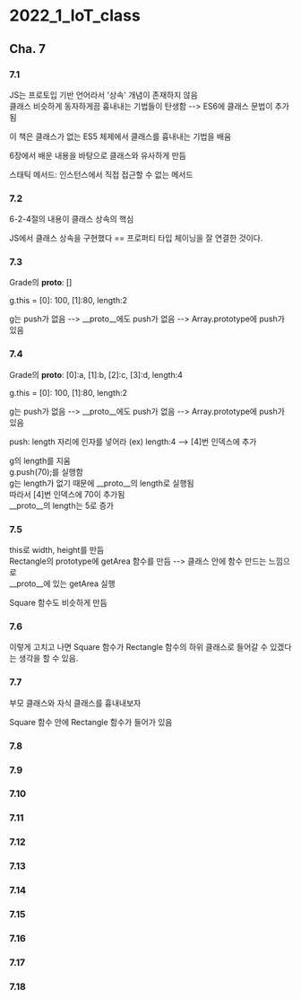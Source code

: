 # 2022_1_IoT_class

## Cha. 7


### 7.1
JS는 프로토입 기반 언어라서 '상속' 개념이 존재하지 않음  
클래스 비슷하게 동자하게끔 흉내내는 기법들이 탄생함  -->  ES6에 클래스 문법이 추가됨  

이 책은 클래스가 없는 ES5 체제에서 클래스를 흉내내는 기법을 배움  


6장에서 배운 내용을 바탕으로 클래스와 유사하게 만듬  


스태틱 메서드: 인스턴스에서 직접 접근할 수 없는 메서드  


### 7.2 
6-2-4절의 내용이 클래스 상속의 핵심  

JS에서 클래스 상속을 구현했다 == 프로퍼티 타입 체이닝을 잘 연결한 것이다.  


### 7.3
Grade의 __proto__: []  

g.this = [0]: 100, [1]:80, length:2  
 
g는 push가 없음 -->  __proto__에도 push가 없음  -->  Array.prototype에 push가 있음  


### 7.4
Grade의 __proto__: [0]:a, [1]:b, [2]:c, [3]:d, length:4  

g.this = [0]: 100, [1]:80, length:2  

g는 push가 없음 -->  __proto__에도 push가 없음  -->  Array.prototype에 push가 있음  

push: length 자리에 인자를 넣어라 (ex) length:4 --> [4]번 인덱스에 추가  

g의 length를 지움  
g.push(70);를 실행함  
g는 length가 없기 때문에 __proto__의 length로 실행됨  
따라서 [4]번 인덱스에 70이 추가됨  
__proto__의 length는 5로 증가  

### 7.5
this로 width, height를 만듬  
Rectangle의 prototype에 getArea 함수를 만듬 --> 클래스 안에 함수 만드는 느낌으로  
__proto__에 있는 getArea 실행  

Square 함수도 비슷하게 만듬  

### 7.6
이렇게 고치고 나면 Square 함수가 Rectangle 함수의 하위 클래스로 들어갈 수 있겠다는 생각을 할 수 있음.


### 7.7
부모 클래스와 자식 클래스를 흉내내보자  

Square 함수 안에 Rectangle 함수가 들어가 있음  


### 7.8



### 7.9



### 7.10



### 7.11



### 7.12
  

### 7.13


### 7.14


### 7.15


### 7.16


### 7.17



### 7.18


